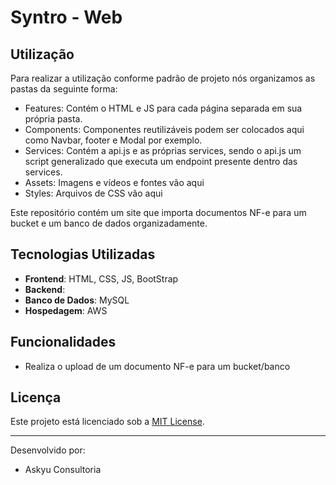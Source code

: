 # Syntro - Web

## Utilização

Para realizar a utilização conforme padrão de projeto nós organizamos as pastas da seguinte forma:

- Features: Contém o HTML e JS para cada página separada em sua própria pasta.
- Components: Componentes reutilizáveis podem ser colocados aqui como Navbar, footer e Modal por exemplo.
- Services: Contém a api.js e as próprias services, sendo o api.js um script generalizado que executa um endpoint presente dentro das services.
- Assets: Imagens e vídeos e fontes vão aqui
- Styles: Arquivos de CSS vão aqui

Este repositório contém um site que importa documentos NF-e para um bucket e um banco de dados organizadamente.

## Tecnologias Utilizadas

- **Frontend**: HTML, CSS, JS, BootStrap
- **Backend**: 
- **Banco de Dados**: MySQL
- **Hospedagem**: AWS

## Funcionalidades

- Realiza o upload de um documento NF-e para um bucket/banco

## Licença

Este projeto está licenciado sob a [MIT License](LICENSE).

---
Desenvolvido por:
- Askyu Consultoria 

